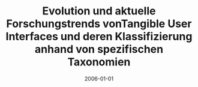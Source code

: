 ---
abstract: ''
authors:
- Ursula Markewicz
date: '2006-01-01'
featured: false
publication_types:
- '7'
publishDate: '2006-01-01'
title: Evolution und aktuelle Forschungstrends vonTangible User Interfaces und deren
  Klassifizierung anhand von spezifischen Taxonomien
url_pdf: ''
---
